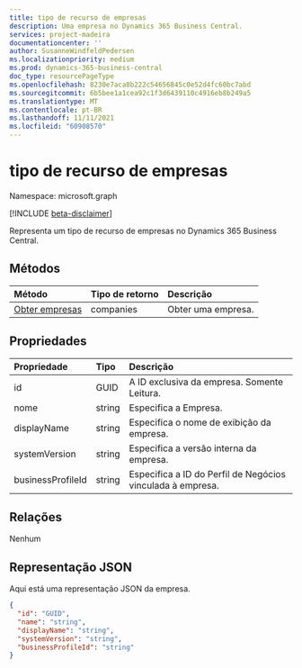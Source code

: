 ```yaml
---
title: tipo de recurso de empresas
description: Uma empresa no Dynamics 365 Business Central.
services: project-madeira
documentationcenter: ''
author: SusanneWindfeldPedersen
ms.localizationpriority: medium
ms.prod: dynamics-365-business-central
doc_type: resourcePageType
ms.openlocfilehash: 8230e7aca8b222c54656845c0e52d4fc60bc7abd
ms.sourcegitcommit: 6b5bee1a1cea92c1f3d6439110c4916eb8b249a5
ms.translationtype: MT
ms.contentlocale: pt-BR
ms.lasthandoff: 11/11/2021
ms.locfileid: "60908570"
---
```

# <a name="companies-resource-type"></a>tipo de recurso de empresas

Namespace: microsoft.graph

[!INCLUDE [beta-disclaimer](../../includes/beta-disclaimer.md)]

Representa um tipo de recurso de empresas no Dynamics 365 Business Central. 

## <a name="methods"></a>Métodos

| Método         | Tipo de retorno  |Descrição|
|:---------------|:-------------|:----------|
|[Obter empresas](../api/dynamics-companies-get.md)|companies|Obter uma empresa.|

## <a name="properties"></a>Propriedades
| Propriedade        | Tipo |Descrição                             |
|:----------------|:-----|:---------------------------------------|
|id               |GUID  |A ID exclusiva da empresa. Somente Leitura.|
|nome             |string|Especifica a Empresa.                  |
|displayName      |string|Especifica o nome de exibição da empresa.     |
|systemVersion    |string|Especifica a versão interna da empresa.|
|businessProfileId|string|Especifica a ID do Perfil de Negócios vinculada à empresa.|


## <a name="relationships"></a>Relações
Nenhum

## <a name="json-representation"></a>Representação JSON

Aqui está uma representação JSON da empresa.

```json
{
  "id": "GUID",
  "name": "string",
  "displayName": "string",
  "systemVersion": "string",
  "businessProfileId": "string"
}
```




